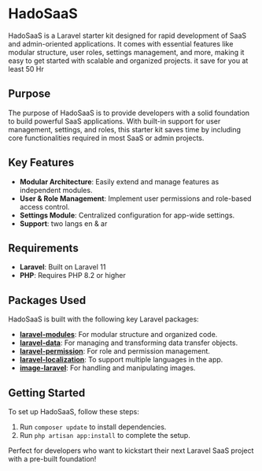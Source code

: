 # HadoSaaS

HadoSaaS is a Laravel starter kit designed for rapid development of SaaS and admin-oriented applications. 
It comes with essential features like modular structure, user roles, settings management, 
and more, making it easy to get started with scalable and organized projects.
it save for you at least 50 Hr

## Purpose

The purpose of HadoSaaS is to provide developers with a solid foundation to build powerful SaaS applications.
With built-in support for user management, settings, and roles, this starter kit saves time by including core functionalities required in most SaaS or admin projects.

## Key Features

- **Modular Architecture**: Easily extend and manage features as independent modules.
- **User & Role Management**: Implement user permissions and role-based access control.
- **Settings Module**: Centralized configuration for app-wide settings.
- **Support**: two langs en & ar
## Requirements

- **Laravel**: Built on Laravel 11
- **PHP**: Requires PHP 8.2 or higher

## Packages Used

HadoSaaS is built with the following key Laravel packages:

- **[laravel-modules](https://github.com/nWidart/laravel-modules)**: For modular structure and organized code.
- **[laravel-data](https://github.com/spatie/laravel-data)**: For managing and transforming data transfer objects.
- **[laravel-permission](https://github.com/spatie/laravel-permission)**: For role and permission management.
- **[laravel-localization](https://github.com/mcamara/laravel-localization)**: To support multiple languages in the app.
- **[image-laravel](https://github.com/Intervention/image)**: For handling and manipulating images.

## Getting Started

To set up HadoSaaS, follow these steps:

1. Run `composer update` to install dependencies.
2. Run `php artisan app:install` to complete the setup.

Perfect for developers who want to kickstart their next Laravel SaaS project with a pre-built foundation!
